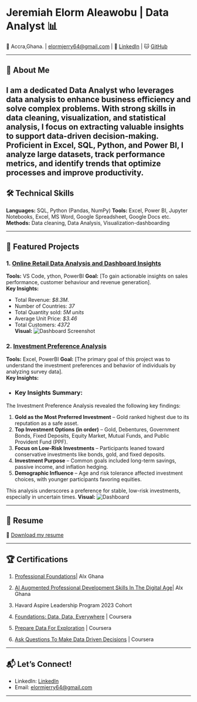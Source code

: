 # Jeremiah Elorm Aleawobu | Data Analyst 📊

📍 Accra,Ghana. | elormjerry64@gmail.com | 🔗 [LinkedIn](www.linkedin.com/in/jeremiah-elorm-aleawobu-b04439193) | 🐱 [GitHub](https://github.com/eL-Dapper_Jhunior)

---

## 👋 About Me  
I am a dedicated Data Analyst who leverages data analysis to enhance business efficiency and solve complex problems. With strong skills in data cleaning, visualization, and statistical analysis, I focus on extracting valuable insights to support data-driven decision-making. Proficient in Excel, SQL, Python, and Power BI, I analyze large datasets, track performance metrics, and identify trends that optimize processes and improve productivity.
---

## 🛠️ Technical Skills  
**Languages:** SQL, Python (Pandas, NumPy) 
**Tools:** Excel, Power BI, Jupyter Notebooks, Excel, MS Word, Google Spreadsheet, Google Docs etc. 
**Methods:** Data cleaning, Data Analysis, Visualization-dashboarding  

---

## 📂 Featured Projects  

### 1. [Online Retail Data Analysis and Dashboard Insights](https://github.com/eL-Dapper-Jhunior/my_DA_Journey/tree/main/Online%20Retail%20Analysis)  
**Tools:** VS Code, ython, PowerBI 
**Goal:** [To gain actionable insights on sales performance, customer behaviour and revenue generation].  
**Key Insights:**  
- Total Revenue: *$8.3M*.
- Number of Countries: *37*
- Total Quantity sold: *5M units*
- Average Unit Price: *$3.46*
- Total Customers: *4372*   
**Visual:** ![Dashboard Screenshot](https://github.com/eL-Dapper-Jhunior/my_DA_Journey/blob/main/Online%20Retail%20Analysis/Retail.png)  


### 2. [Investment Preference Analysis](https://github.com/eL-Dapper-Jhunior/my_DA_Journey/tree/main/Investment_Preference_Analysis)  
**Tools:** Excel, PowerBI 
**Goal:** [The primary goal of this project was to understand the investment preferences and behavior of individuals by analyzing survey data].  
**Key Insights:**  
- ### Key Insights Summary:  
The Investment Preference Analysis revealed the following key findings:  
1. **Gold as the Most Preferred Investment** – Gold ranked highest due to its reputation as a safe asset.  
2. **Top Investment Options (in order)** – Gold, Debentures, Government Bonds, Fixed Deposits, Equity Market, Mutual Funds, and Public Provident Fund (PPF).  
3. **Focus on Low-Risk Investments** – Participants leaned toward conservative investments like bonds, gold, and fixed deposits.  
4. **Investment Purpose** – Common goals included long-term savings, passive income, and inflation hedging.  
5. **Demographic Influence** – Age and risk tolerance affected investment choices, with younger participants favoring equities.  

This analysis underscores a preference for stable, low-risk investments, especially in uncertain times.
**Visual:** ![Dashboard](https://github.com/eL-Dapper-Jhunior/my_DA_Journey/blob/main/Investment_Preference_Analysis/Dashboard.jpeg) 

---

## 📄 Resume  
📌 [Download my resume](https://github.com/eL-Dapper-Jhunior/my_DA_Journey/blob/main/Jeremiah%20Elorm%20Aleawobu.CV.pdf)  

---

## 🏆 Certifications  
1.	[Professional Foundations](https://intranet.alxswe.com/certificates/rmMJf6EZFy)| Alx Ghana

2.	[AI Augmented Professional Development Skills In The Digital Age](https://intranet.alxswe.com/certificates/X9Zps8nc6s)| Alx Ghana

3.	Havard Aspire Leadership Program 2023 Cohort

4.	[Foundations: Data, Data, Everywhere](https://www.coursera.org/account/.accomplishments/certificate/.2GA68P5AB5LK) | Coursera

5.	[Prepare Data For Exploration](https://www.coursera.org/account/.accomplishments/certificate/.4A46FU5LP667) | Coursera

6.	[Ask Questions To Make Data Driven Decisions](https://www.coursera.org/account/.accomplishments/certificate/.G9DFLMCT39NL) | Coursera

	


---

## 📬 Let’s Connect!  
- LinkedIn: [LinkedIn](www.linkedin.com/in/jeremiah-elorm-aleawobu-b04439193)  
- Email: elormjerry64@gmail.com 
  

---

  
